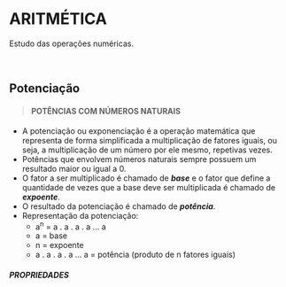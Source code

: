 # ARITMÉTICA
Estudo das operações numéricas.

<br>

## Potenciação

> #### POTÊNCIAS COM NÚMEROS NATURAIS
* A potenciação ou exponenciação é a operação matemática que representa de forma simplificada a multiplicação de fatores iguais, ou seja, a multiplicação de um número por ele mesmo, repetivas vezes.
* Potências que envolvem números naturais sempre possuem um resultado maior ou igual a 0.
* O fator a ser multiplicado é chamado de ***base*** e o fator que define a quantidade de vezes que a base deve ser multiplicada é chamado de ***expoente***.
* O resultado da potenciação é chamado de ***potência***.
* Representação da potenciação:
  - a<sup>n</sup> = a . a . a . a ... a 
  - a = base
  - n = expoente
  - a . a . a . a ... a = potência (produto de n fatores iguais)



##### PROPRIEDADES

> ##### 

